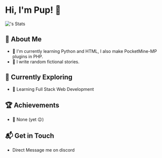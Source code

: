 # Hi, I'm Pup! 👋

![<username>'s Stats](https://github-readme-stats.vercel.app/api?username=pupggerss&show_icons=true&bg_color=000000&title_color=FF00FF&text_color=800080&icon_color=FF00FF&border_color=800080&include_all_commits=true)

## 🚀 About Me

- 🔭 I'm currently learning Python and HTML, I also make PocketMine-MP plugins in PHP.
- 📝 I write random fictional stories.

## 🌱 Currently Exploring

- 🚀 Learning Full Stack Web Development

 ## 🏆 Achievements

- 🌟 None (yet 😉)


## 📬 Get in Touch

- Direct Message me on discord 
